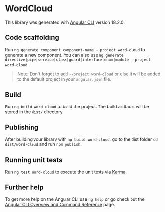 # WordCloud

This library was generated with [Angular CLI](https://github.com/angular/angular-cli) version 18.2.0.

## Code scaffolding

Run `ng generate component component-name --project word-cloud` to generate a new component. You can also use `ng generate directive|pipe|service|class|guard|interface|enum|module --project word-cloud`.
> Note: Don't forget to add `--project word-cloud` or else it will be added to the default project in your `angular.json` file. 

## Build

Run `ng build word-cloud` to build the project. The build artifacts will be stored in the `dist/` directory.

## Publishing

After building your library with `ng build word-cloud`, go to the dist folder `cd dist/word-cloud` and run `npm publish`.

## Running unit tests

Run `ng test word-cloud` to execute the unit tests via [Karma](https://karma-runner.github.io).

## Further help

To get more help on the Angular CLI use `ng help` or go check out the [Angular CLI Overview and Command Reference](https://angular.dev/tools/cli) page.
